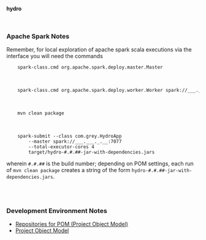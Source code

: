 <br>

**hydro**

<br>

### Apache Spark Notes

Remember, for local exploration of apache spark scala executions via the interface you will need the commands

```bash
    spark-class.cmd org.apache.spark.deploy.master.Master
```

<br>

```bash
    spark-class.cmd org.apache.spark.deploy.worker.Worker spark://___.___._.__:7077
```

<br>

```bash
    mvn clean package
``` 

<br>

```shell
    spark-submit --class com.grey.HydroApp 
        --master spark://___.___._.__:7077 
        --total-executor-cores 4 
        target/hydro-#.#.##-jar-with-dependencies.jars
```

wherein `#.#.##` is the build number; depending on <span title='Project Object Model'>POM</span> settings, each run of `mvn clean package` creates a string 
of the form `hydro-#.#.##-jar-with-dependencies.jars`.

<br>
<br>

### Development Environment Notes

* [Repositories for POM (Project Object Model)](https://mvnrepository.com/repos)
* [Project Object Model](https://maven.apache.org/guides/introduction/introduction-to-the-pom.html)


<br>
<br>

<br>
<br>

<br>
<br>

<br>
<br>
